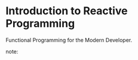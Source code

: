 
# Introduction to Reactive Programming

Functional Programming for the Modern Developer. <!-- .element: class="fragment" -->

note:
